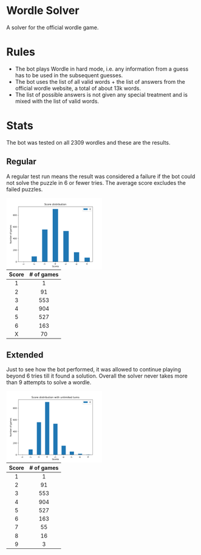 # Wordle Solver
A solver for the official wordle game.

# Rules
- The bot plays Wordle in hard mode, i.e. any information from a guess has to be used in the subsequent guesses.
- The bot uses the list of all valid words + the list of answers from the official wordle website, a total of about 13k words.
- The list of possible answers is not given any special treatment and is mixed with the list of valid words.

# Stats

The bot was tested on all 2309 wordles and these are the results.

## Regular
A regular test run means the result was considered a failure if the bot could not solve the puzzle in 6 or fewer tries. The average score excludes the failed puzzles.

<img align="left" src="https://github.com/Aveek-Saha/wordle-solver/blob/master/graphs/analysis.png" width="50%"></img>

| Score | # of games |
|:-----:|:----------:|
|   1   |      1     |
|   2   |     91     |
|   3   |     553    |
|   4   |     904    |
|   5   |     527    |
|   6   |     163    |
|   X   |     70     |




## Extended
Just to see how the bot performed, it was allowed to continue playing beyond 6 tries till it found a solution. Overall the solver never takes more than 9 attempts to solve a wordle.

<img  align="left" src="https://github.com/Aveek-Saha/wordle-solver/blob/master/graphs/analysis_unlimited.png" width="50%"></img>

| Score | # of games |
|:-----:|:----------:|
|   1   |      1     |
|   2   |     91     |
|   3   |     553    |
|   4   |     904    |
|   5   |     527    |
|   6   |     163    |
|   7   |     55     |
|   8   |     16     |
|   9   |      3     |

